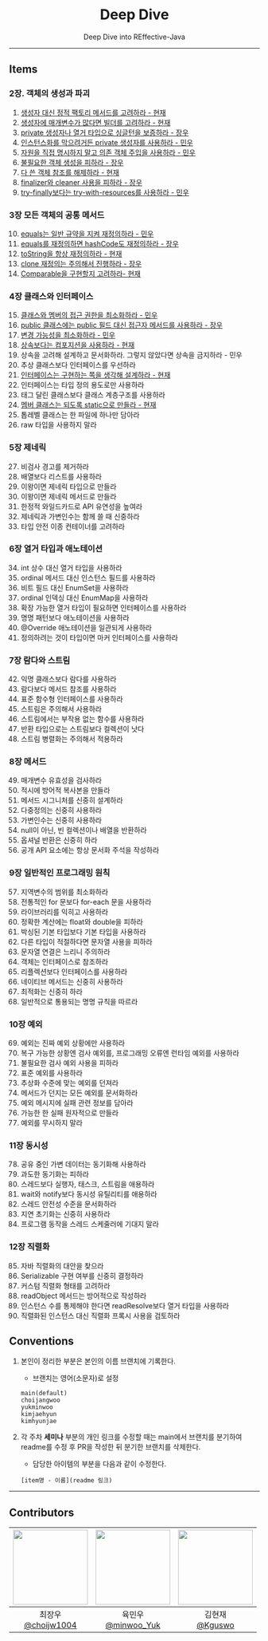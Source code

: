 
<div align="center">

# Deep Dive  
Deep Dive into REffective-Java

--- 
</div>
 
## Items

### 2장. 객체의 생성과 파괴 
1. [생성자 대신 정적 팩토리 메서드를 고려하라 - 현재](https://github.com/BackEndDeepDive/Effective-Java/blob/main/Ch%202/item-01/%EC%83%9D%EC%84%B1%EC%9E%90%20%EB%8C%80%EC%8B%A0%20%EC%A0%95%EC%A0%81%20%ED%8C%A9%ED%84%B0%EB%A6%AC%20%EB%A9%94%EC%84%9C%EB%93%9C%EB%A5%BC%20%EA%B3%A0%EB%A0%A4%ED%95%98%EB%9D%BC.md)
2. [생성자에 매개변수가 많다면 빌더를 고려하라 - 현재](https://github.com/BackEndDeepDive/Effective-Java/blob/main/Ch%202/item-02/%EC%83%9D%EC%84%B1%EC%9E%90%EC%97%90%20%EB%A7%A4%EA%B0%9C%EB%B3%80%EC%88%98%EA%B0%80%20%EB%A7%8E%EB%8B%A4%EB%A9%B4%20%EB%B9%8C%EB%8D%94%EB%A5%BC%20%EA%B3%A0%EB%A0%A4%ED%95%98%EB%9D%BC.md)
3. [private 생성자나 열거 타입으로 싱글턴을 보증하라 - 장우](https://github.com/BackEndDeepDive/Effective-Java/blob/main/Ch%202/item-03/private%20%EC%83%9D%EC%84%B1%EC%9E%90%EB%82%98%20%EC%97%B4%EA%B1%B0%20%ED%83%80%EC%9E%85%EC%9C%BC%EB%A1%9C%20%EC%8B%B1%EA%B8%80%ED%84%B4%EC%9D%84%20%EB%B3%B4%EC%A6%9D%ED%95%98%EB%9D%BC.md)
4. [인스턴스화를 막으려거든 private 생성자를 사용하라 - 민우](https://github.com/BackEndDeepDive/Effective-Java/tree/main/Ch%202/item-04)
5. [자원을 직접 명시하지 말고 의존 객체 주입을 사용하라 - 민우](https://github.com/BackEndDeepDive/Effective-Java/tree/main/Ch%202/item-05)
6. [불필요한 객체 생성을 피하라 - 장우](https://github.com/BackEndDeepDive/Effective-Java/blob/main/Ch%202/item-06/%EB%B6%88%ED%95%84%EC%9A%94%ED%95%9C%20%EA%B0%9D%EC%B2%B4%20%EC%83%9D%EC%84%B1%EC%9D%84%20%ED%94%BC%ED%95%98%EB%9D%BC.md)
7. [다 쓴 객체 참조를 해제하라 - 현재](https://github.com/BackEndDeepDive/Effective-Java/blob/main/Ch%202/item-07/%EB%8B%A4%20%EC%93%B4%20%EA%B0%9D%EC%B2%B4%20%EC%B0%B8%EC%A1%B0%EB%A5%BC%20%ED%95%B4%EC%A0%9C%ED%95%98%EB%9D%BC.md)
8. [finalizer와 cleaner 사용을 피하라 - 장우](https://github.com/BackEndDeepDive/Effective-Java/blob/main/Ch%202/item-08/finalizer%EC%99%80%20cleaner%20%EC%82%AC%EC%9A%A9%EC%9D%84%20%ED%94%BC%ED%95%98%EB%9D%BC.md)
9. [try-finally보다는 try-with-resources를 사용하라 - 민우](https://github.com/BackEndDeepDive/Effective-Java/tree/main/Ch%202/item-09)

### 3장 모든 객체의 공통 메서드 
10. [equals는 일반 규약을 지켜 재정의하라 - 민우](https://github.com/BackEndDeepDive/Effective-Java/tree/main/Ch%203/item-10)
11. [equals를 재정의하면 hashCode도 재정의하라 - 장우](https://github.com/BackEndDeepDive/Effective-Java/blob/main/Ch%202/item-11/equals%EB%A5%BC%20%EC%9E%AC%EC%A0%95%EC%9D%98%ED%95%98%EB%A0%A4%EA%B1%B0%EB%93%A0%20hashCode%EB%8F%84%20%EC%9E%AC%EC%A0%95%EC%9D%98%ED%95%98%EB%9D%BC.md)
12. [toString을 항상 재정의하라 - 현재](https://github.com/BackEndDeepDive/Effective-Java/blob/main/Ch%203/item-12/toString%EC%9D%84%20%ED%95%AD%EC%83%81%20%EC%9E%AC%EC%A0%95%EC%9D%98%ED%95%98%EB%9D%BC.md)
13. [clone 재정의는 주의해서 진행하라 - 장우](https://github.com/BackEndDeepDive/Effective-Java/blob/main/Ch%203/item-13/clone%20%EC%9E%AC%EC%A0%95%EC%9D%98%EB%8A%94%20%EC%A3%BC%EC%9D%98%ED%95%B4%EC%84%9C%20%EC%A7%84%ED%96%89%ED%95%98%EB%9D%BC.md)
14. [Comparable을 구현할지 고려하라- 현재](https://github.com/BackEndDeepDive/Effective-Java/blob/main/Ch%203/item-14/Comparable%EC%9D%84%20%EA%B5%AC%ED%98%84%ED%95%A0%EC%A7%80%20%EA%B3%A0%EB%A0%A4%ED%95%98%EB%9D%BC.md)

### 4장 클래스와 인터페이스
15. [클래스와 멤버의 접근 권한을 최소화하라 - 민우](https://github.com/BackEndDeepDive/Effective-Java/tree/main/Ch%204/item-15)
16. [public 클래스에는 public 필드 대신 접근자 메서드를 사용하라 - 장우](https://github.com/BackEndDeepDive/Effective-Java/blob/main/Ch%204/item-16/public%20%ED%81%B4%EB%9E%98%EC%8A%A4%EC%97%90%EC%84%9C%EB%8A%94%20public%20%ED%95%84%EB%93%9C%EA%B0%80%20%EC%95%84%EB%8B%8C%20%EC%A0%91%EA%B7%BC%EC%9E%90%20%EB%A9%94%EC%84%9C%EB%93%9C%EB%A5%BC%20%EC%82%AC%EC%9A%A9%ED%95%98%EB%9D%BC.md) 
17. [변경 가능성을 최소화하라 - 민우](https://github.com/BackEndDeepDive/Effective-Java/tree/main/Ch%204/item-17)
18. [상속보다는 컴포지션을 사용하라 - 현재](https://github.com/BackEndDeepDive/Effective-Java/blob/main/Ch%204/item-18/%EC%83%81%EC%86%8D%EB%B3%B4%EB%8B%A4%EB%8A%94%20%EC%BB%B4%ED%8F%AC%EC%A7%80%EC%85%98%EC%9D%84%20%EC%82%AC%EC%9A%A9%ED%95%98%EB%9D%BC.md)
19. 상속을 고려해 설계하고 문서화하라. 그렇지 않았다면 상속을 금지하라 - 민우
20. 추상 클래스보다 인터페이스를 우선하라
21. [인터페이스는 구현하는 쪽을 생각해 설계하라 - 현재](https://github.com/BackEndDeepDive/Effective-Java/blob/main/Ch%204/item-21/인터페이스는%20구현하는%20쪽을%20생각해%20설계하라.md)
22. 인터페이스는 타입 정의 용도로만 사용하라
23. 태그 달린 클래스보다 클래스 계층구조를 사용하라
24. [멤버 클래스는 되도록 static으로 만들라 - 현재](https://github.com/BackEndDeepDive/Effective-Java/blob/main/Ch%204/item-24/멤버%20클래스는%20되도록%20static으로%20만들라.md)
25. 톱레벨 클래스는 한 파일에 하나만 담아라
26. raw 타입을 사용하지 말라

### 5장 제네릭
27. 비검사 경고를 제거하라
28. 배열보다 리스트를 사용하라
29. 이왕이면 제네릭 타입으로 만들라
30. 이왕이면 제네릭 메서드로 만들라
31. 한정적 와일드카드로 API 유연성을 높여라
32. 제네릭과 가변인수는 함께 쓸 때 신중하라
33. 타입 안전 이종 컨테이너를 고려하라

### 6장 열거 타입과 애노테이션
34. int 상수 대신 열거 타입을 사용하라
35. ordinal 메서드 대신 인스턴스 필드를 사용하라
36. 비트 필드 대신 EnumSet을 사용하라
37. ordinal 인덱싱 대신 EnumMap을 사용하라
38. 확장 가능한 열거 타입이 필요하면 인터페이스를 사용하라
39. 명명 패턴보다 애노테이션을 사용하라
40. @Override 애노테이션을 일관되게 사용하라
41. 정의하려는 것이 타입이면 마커 인터페이스를 사용하라

### 7장 람다와 스트림
42. 익명 클래스보다 람다를 사용하라
43. 람다보다 메서드 참조를 사용하라
44. 표준 함수형 인터페이스를 사용하라
45. 스트림은 주의해서 사용하라
46. 스트림에서는 부작용 없는 함수를 사용하라
47. 반환 타입으로는 스트림보다 컬렉션이 낫다
48. 스트림 병렬화는 주의해서 적용하라

### 8장 메서드
49. 매개변수 유효성을 검사하라
50. 적시에 방어적 복사본을 만들라
51. 메서드 시그니처를 신중히 설계하라
52. 다중정의는 신중히 사용하라
53. 가변인수는 신중히 사용하라
54. null이 아닌, 빈 컬렉션이나 배열을 반환하라
55. 옵셔널 반환은 신중히 하라
56. 공개 API 요소에는 항상 문서화 주석을 작성하라

### 9장 일반적인 프로그래밍 원칙
57. 지역변수의 범위를 최소화하라
58. 전통적인 for 문보다 for-each 문을 사용하라
59. 라이브러리를 익히고 사용하라
60. 정확한 계산에는 float와 double을 피하라
61. 박싱된 기본 타입보다 기본 타입을 사용하라
62. 다른 타입이 적절하다면 문자열 사용을 피하라
63. 문자열 연결은 느리니 주의하라
64. 객체는 인터페이스로 참조하라
65. 리플렉션보다 인터페이스를 사용하라
66. 네이티브 메서드는 신중히 사용하라
67. 최적화는 신중히 하라
68. 일반적으로 통용되는 명명 규칙을 따르라

### 10장 예외
69. 예외는 진짜 예외 상황에만 사용하라
70. 복구 가능한 상황엔 검사 예외를, 프로그래밍 오류엔 런타임 예외를 사용하라
71. 불필요한 검사 예외 사용을 피하라
72. 표준 예외를 사용하라
73. 추상화 수준에 맞는 예외를 던져라
74. 메서드가 던지는 모든 예외를 문서화하라
75. 예외 메시지에 실패 관련 정보를 담아라
76. 가능한 한 실패 원자적으로 만들라
77. 예외를 무시하지 말라

### 11장 동시성
78. 공유 중인 가변 데이터는 동기화해 사용하라
79. 과도한 동기화는 피하라
80. 스레드보다 실행자, 태스크, 스트림을 애용하라
81. wait와 notify보다 동시성 유틸리티를 애용하라
82. 스레드 안전성 수준을 문서화하라
83. 지연 초기화는 신중히 사용하라
84. 프로그램 동작을 스레드 스케줄러에 기대지 말라

### 12장 직렬화
85. 자바 직렬화의 대안을 찾으라
86. Serializable 구현 여부를 신중히 결정하라
87. 커스텀 직렬화 형태를 고려하라
88. readObject 메서드는 방어적으로 작성하라
89. 인스턴스 수를 통제해야 한다면 readResolve보다 열거 타입을 사용하라
90. 직렬화된 인스턴스 대신 직렬화 프록시 사용을 검토하라


## Conventions
1. 본인이 정리한 부분은 본인의 이름 브랜치에 기록한다.
    - 브랜치는 영어(소문자)로 설정

    ```
    main(default)
    choijangwoo
    yukminwoo
    kimjaehyun
    kimhyunjae
    ```

2. 각 주차 **세미나** 부분의 개인 링크를 수정할 때는 main에서 브랜치를 분기하여 readme를 수정 후 PR을 작성한 뒤 분기한 브랜치를 삭제한다.

    - 담당한 아이템의 부분을 다음과 같이 수정한다.
    ```
   [item명 - 이름](readme 링크)
    ```

---

## Contributors

|<img src="https://github.com/choijw1004.png" width="150" height="150"/>|<img src="https://github.com/FickleBoBo.png" width="150" height="150"/>|<img src="https://github.com/Kguswo.png" width="150" height="150"/>|
|:-:|:-:|:-:|
|최장우<br/>[@choijw1004](https://github.com/choijw1004)|육민우<br/>[@minwoo_Yuk](https://github.com/FickleBoBo)|김현재<br/>[@Kguswo](https://github.com/Kguswo)|
